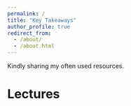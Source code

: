 ```yaml
---
permalink: /
title: "Key Takeaways"
author_profile: true
redirect_from: 
  - /about/
  - /about.html
---
```


Kindly sharing my often used resources.

Lectures
======

